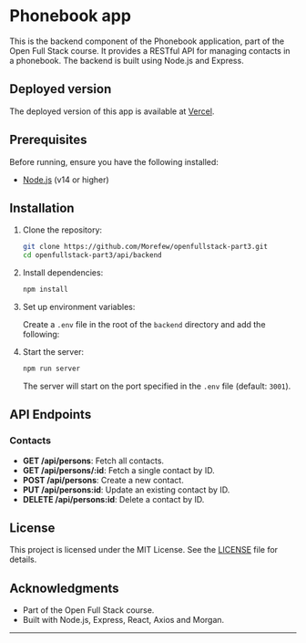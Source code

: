 # Phonebook app

This is the backend component of the Phonebook application, part of the Open
Full Stack course. It provides a RESTful API for managing contacts in a phonebook. The backend is built using Node.js and Express.

## Deployed version

The deployed version of this app is available at [Vercel](https://openfullstack-deploy-test-git-main-morefews-projects.vercel.app/).


## Prerequisites

Before running, ensure you have the following installed:

- [Node.js](https://nodejs.org/) (v14 or higher)

## Installation

1. Clone the repository:

   ```bash
   git clone https://github.com/Morefew/openfullstack-part3.git
   cd openfullstack-part3/api/backend
   ```

2. Install dependencies:

   ```bash
   npm install
   ```

3. Set up environment variables:

   Create a `.env` file in the root of the `backend` directory and add the following:


4. Start the server:

   ```bash
   npm run server
   ```

   The server will start on the port specified in the `.env` file (default: `3001`).

## API Endpoints

### Contacts

- **GET /api/persons**: Fetch all contacts.
- **GET /api/persons/:id**: Fetch a single contact by ID.
- **POST /api/persons**: Create a new contact.
- **PUT /api/persons:id**: Update an existing contact by ID.
- **DELETE /api/persons:id**: Delete a contact by ID.

## License

This project is licensed under the MIT License. See the [LICENSE](LICENSE) file for details.

## Acknowledgments

- Part of the Open Full Stack course.
- Built with Node.js, Express, React, Axios and Morgan.

---